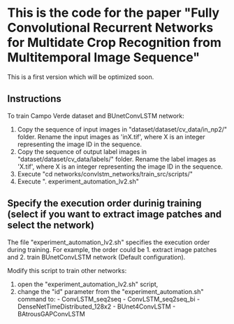 # This is the code for the paper "Fully Convolutional Recurrent Networks for Multidate Crop Recognition from Multitemporal Image Sequence"

This is a first version which will be optimized soon.

## Instructions

To train Campo Verde dataset and BUnetConvLSTM network:

1. Copy the sequence of input images in "dataset/dataset/cv_data/in_np2/" folder. Rename the input images as 'inX.tif', where X is an integer representing the image ID in the sequence.
2. Copy the sequence of output label images in "dataset/dataset/cv_data/labels/" folder. Rename the label images as 'X.tif', where X is an integer representing the image ID in the sequence.
3. Execute "cd networks/convlstm_networks/train_src/scripts/"
4. Execute ". experiment_automation_lv2.sh"

## Specify the execution order durinig training (select if you want to extract image patches and select the network)

The file "experiment_automation_lv2.sh" specifies the execution order during training. For example, the order could be 1. extract image patches and 2. train BUnetConvLSTM network (Default configuration).

Modify this script to train other networks: 
  1. open the "experiment_automation_lv2.sh" script, 
  2. change the "id" parameter from the "experiment_automation.sh" command to:
    - ConvLSTM_seq2seq
    - ConvLSTM_seq2seq_bi
    - DenseNetTimeDistributed_128x2
    - BUnet4ConvLSTM
    - BAtrousGAPConvLSTM

